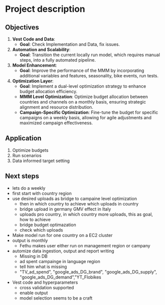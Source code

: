 # Project description
## Objectives
1. **Vest Code and Data**:
   - **Goal**: Check Implementation and Data, fix issues.
2. **Automation and Scalability**:
   - **Goal**: Transition the current locally run model, which requires manual steps, into a fully automated pipeline.
3. **Model Enhancement**:
   - **Goal**: Improve the performance of the MMM by incorporating additional variables and features, seasonality, bike events, run tests.
4. **Optimization Layer**:
   - **Goal**: Implement a dual-level optimization strategy to enhance budget allocation efficiency.
   - **MMM Level Optimization**: Optimize budget allocation between countries and channels on a monthly basis, ensuring strategic alignment and resource distribution.
   - **Campaign-Specific Optimization**: Fine-tune the budget for specific campaigns on a weekly basis, allowing for agile adjustments and maximized campaign effectiveness.

## Application

1. Optimize budgets
2. Run scenarios
3. Data informed target setting

## Next steps
* lets do a weekly
* first start with country region
* use desired uploads as bridge to campaine level optimization
    * then in which country to achieve which uploads in country
    * bridge upload in germany GMV effect in Italy
    * uploads pro country, in which country more uploads, this as goal, how to achieve
    * bridge budget optimazation
    * check which uploads
* Make model run for one country on a EC2 cluster
* output is monthly
    * Fethu makes user
    either run on management region or campany
* automize data ingestion, output and report writing
    * Missing in DB
    * ad spent campainge in language region
    * tell him what is missing
    * "TV_ad_spend", "google_ads_DG_brand",	"google_ads_DG_supply",	"google_ads_DG_demand","YT_Flobikes
* Vest code and hyperparameters
    * cross validation supported
    * enable output
    * model selection seems to be a craft




